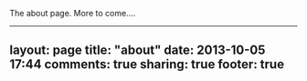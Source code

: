 
The about page. More to come....


---
layout: page
title: "about"
date: 2013-10-05 17:44
comments: true
sharing: true
footer: true
---
